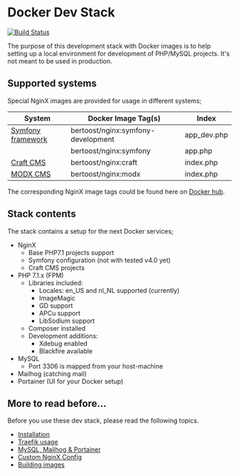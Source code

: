 # Docker Dev Stack

[![Build Status](https://travis-ci.org/bertoost/Docker-Dev-Stack.svg?branch=master)](https://travis-ci.org/bertoost/Docker-Dev-Stack)

The purpose of this development stack with Docker images is to help setting up a local environment for development of PHP/MySQL projects. It's not meant to be used in production.

## Supported systems

Special NginX images are provided for usage in different systems;

System                                       | Docker Image Tag(s)                | Index
-------------------------------------------- | ---------------------------------- | -----
[Symfony framework](https://www.symfony.com) | bertoost/nginx:symfony-development | app_dev.php
&nbsp;                                       | bertoost/nginx:symfony             | app.php
[Craft CMS](https://www.craftcms.com)        | bertoost/nginx:craft               | index.php
[MODX CMS](https://www.modx.com)             | bertoost/nginx:modx                | index.php

The corresponding NginX image tags could be found here on [Docker hub](https://hub.docker.com/r/bertoost).

## Stack contents

The stack contains a setup for the next Docker services;

- NginX
  - Base PHP7.1 projects support
  - Symfony configuration (not with tested v4.0 yet)
  - Craft CMS projects
- PHP 7.1.x (FPM)
  - Libraries included:
    - Locales: en_US and nl_NL supported (currently)
    - ImageMagic
    - GD support
    - APCu support
    - LibSodium support
  - Composer installed
  - Development additions:
    - Xdebug enabled
    - Blackfire available
- MySQL
  - Port 3306 is mapped from your host-machine
- Mailhog (catching mail)
- Portainer (UI for your Docker setup)

## More to read before...

Before you use these dev stack, please read the following topics.

- [Installation](docs/Installation.md)
- [Traefik usage](docs/Traefik.md)
- [MySQL, Mailhog & Portainer](docs/Others.md)
- [Custom NginX Config](docs/CustomNginx.md)
- [Building images](docs/BuildImages.md)